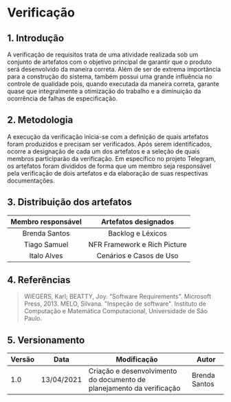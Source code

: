 # Verificação

## 1. Introdução
A verificação de requisitos trata de uma atividade realizada sob um conjunto de artefatos com o objetivo principal de garantir que o produto será desenvolvido da maneira correta. Além de ser de extrema importância para a construção do sistema, também possui uma grande influência no controle de qualidade pois, quando executada da maneira correta, garante quase que integralmente a otimização do trabalho e a diminuição da ocorrência de falhas de especificação.

## 2. Metodologia
A execução da verificação inicia-se com a definição de quais artefatos foram produzidos e precisam ser verificados. Após serem identificados, ocorre a designação de cada um dos artefatos e a seleção de quais membros participarão da verificação. Em específico no projeto Telegram, os artefatos foram divididos de forma que um membro seja responsável pela verificação de dois artefatos e da elaboração de suas respectivas documentações.

## 3. Distribuição dos artefatos

| Membro responsável |     Artefatos designados     |
| :---------------:  | :--------------------------: |
|   Brenda Santos    |      Backlog e Léxicos       |
|    Tiago Samuel    | NFR Framework e Rich Picture |
|    Italo Alves     |   Cenários e Casos de Uso    |


## 4. Referências

>WIEGERS, Karl; BEATTY, Joy. "Software Requirements". Microsoft Press, 2013.
>MELO, Silvana. "Inspeção de software". Instituto de Computação e Matemática Computacional, Universidade de São Paulo.

## 5. Versionamento
| Versão | Data | Modificação | Autor |
|--|--|--|--|
| 1.0 | 13/04/2021 | Criação e desenvolvimento do documento de planejamento da verificação | Brenda Santos |
